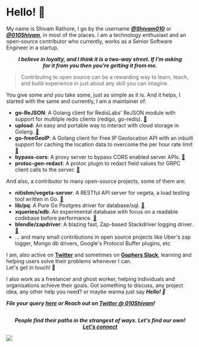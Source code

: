 # **Hello! 👋**

My name is Shivam Rathore, I go by the username [**_@Shivam010_**]() or 
[**_@010Shivam_**](https://twitter.com/intent/follow?user_id=701765134574817280), in most of the places. I am
a technology enthusiast and an open-source contributor who currently, works as a Senior Software
Engineer in a startup.

<p align="center">
  <b><i>
    I believe in loyalty, and I think it is a two-way street. If I’m asking <br/>
    for it from you then you’re getting it from me.
  </i></b>
</p>

> Contributing to open source can be a rewarding way to learn, teach, and build experience in just about any skill you can imagine.

You give some and you take some, just as simple as it is. And it helps, I started with the same and currently, I am a maintainer of:

- **go-ReJSON**: A Golang client for RedisLabs' ReJSON module with support for multilple redis clients (redigo, go-redis). [:link:](https://github.com/nitishm/go-rejson)
- **upload**: An easy and portable way to interact with cloud storage in Golang. [:link:](https://github.com/Shivam010/upload)
- **go-freeGeoIP**: A Golang client for Free IP Geolocation API with an inbuilt support for caching the location data to overcome the per hour rate limit [:link:](https://github.com/Shivam010/go-freeGeoIP)
- **bypass-cors**: A proxy server to bypass CORS enabled server APIs. [:link:](https://github.com/Shivam010/bypass-cors)
- **protoc-gen-redact**: A protoc plugin to redact field values for GRPC client calls to the server. [:link:](https://github.com/Shivam010/protoc-gen-redact)

And also, a contributor to many open-source projects, some of them are:

- **nitishm/vegeta-server**: A RESTful API server for vegeta, a load testing tool written in Go. [:link:](https://github.com/nitishm/vegeta-server)
- **lib/pq**: A Pure Go Postgres driver for database/sql. [:link:](https://github.com/lib/pq)
- **xqueries/xdb**: An experimental database with focus on a readable codebase before performance. [:link:](https://github.com/xqueries/xdb)
- **blendle/zapdriver**: A blazing fast, Zap-based Stackdriver logging driver. [:link:](https://github.com/blendle/zapdriver)
- ... and many small contributions in open source projects like Uber's zap logger, Mongo db drivers, Google's Protocol Buffer plugins, etc

I am, also active on **[Twitter](https://twitter.com/010Shivam)** and sometimes on **[Gophers Slack](https://invite.slack.golangbridge.org/)**, learning and helping users solve their problems whenever I can. <br/>
Let's get in touch! 🙌

I also work as a freelancer and ghost worker, helping individuals and organisations achieve their goals. Got something to discuss,
any project idea, any other help you need? or maybe wanna just say **_Hello! 👋_**

**_File your query [here](https://github.com/Shivam010/Shivam010/issues) or Reach out on [Twitter @ 010Shivam](https://twitter.com/010Shivam)!_**

## []()

<p align="center">
    <b><i>
	    People find their paths in the strangest of ways. Let's find our own! <br>
	    <a href="https://shivamrathore.com">Let's connect</a>
	</i></b>
</p>

<!-- Goat Counter -->

![](https://010.goatcounter.com/count?p=/github)
